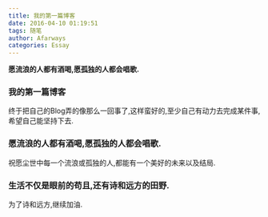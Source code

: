 ```yaml
---
title: 我的第一篇博客
date: 2016-04-10 01:19:51
tags: 随笔
author: Afarways
categories: Essay
---
```

**愿流浪的人都有酒喝,愿孤独的人都会唱歌.**
<!-- more -->

### 我的第一篇博客
终于把自己的Blog弄的像那么一回事了,这样蛮好的,至少自己有动力去完成某件事,希望自己能坚持下去.

### 愿流浪的人都有酒喝,愿孤独的人都会唱歌.
祝愿尘世中每一个流浪或孤独的人,都能有一个美好的未来以及结局.

### 生活不仅是眼前的苟且,还有诗和远方的田野.
为了诗和远方,继续加油.
